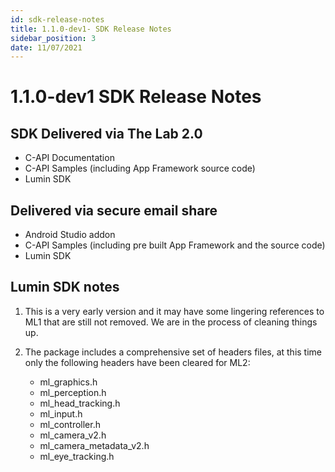 ```yaml
---
id: sdk-release-notes
title: 1.1.0-dev1- SDK Release Notes
sidebar_position: 3
date: 11/07/2021
---
```


# 1.1.0-dev1 SDK Release Notes

## SDK Delivered via The Lab 2.0
- C-API Documentation
- C-API Samples (including App Framework source code)
- Lumin SDK

## Delivered via secure email share
- Android Studio addon
- C-API Samples (including pre built App Framework and the source code)
- Lumin SDK


## Lumin SDK notes

1. This is a very early version and it may have some lingering references to ML1 that are still not removed. We are in the process of cleaning things up.

2. The package includes a comprehensive set of headers files, at this time only the following headers have been cleared for ML2:
    - ml_graphics.h
    - ml_perception.h
    - ml_head_tracking.h
    - ml_input.h
    - ml_controller.h
    - ml_camera_v2.h
    - ml_camera_metadata_v2.h
    - ml_eye_tracking.h




